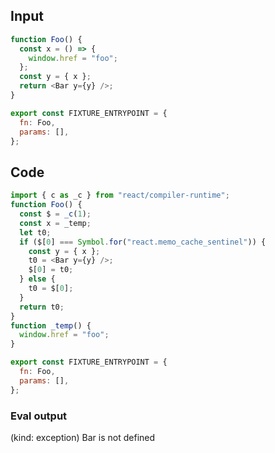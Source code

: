 
## Input

```javascript
function Foo() {
  const x = () => {
    window.href = "foo";
  };
  const y = { x };
  return <Bar y={y} />;
}

export const FIXTURE_ENTRYPOINT = {
  fn: Foo,
  params: [],
};

```

## Code

```javascript
import { c as _c } from "react/compiler-runtime";
function Foo() {
  const $ = _c(1);
  const x = _temp;
  let t0;
  if ($[0] === Symbol.for("react.memo_cache_sentinel")) {
    const y = { x };
    t0 = <Bar y={y} />;
    $[0] = t0;
  } else {
    t0 = $[0];
  }
  return t0;
}
function _temp() {
  window.href = "foo";
}

export const FIXTURE_ENTRYPOINT = {
  fn: Foo,
  params: [],
};

```
      
### Eval output
(kind: exception) Bar is not defined